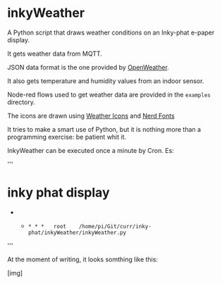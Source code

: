 # inkyWeather

A Python script that draws weather conditions on an Inky-phat e-paper display.   

It gets weather data from MQTT. 

JSON data format is the one provided by [OpenWeather](https://openweathermap.org/).    

It also gets temperature and humidity values from an indoor sensor.

Node-red flows used to get weather data are provided in the `examples` directory.    

The icons are drawn using [Weather Icons](https://erikflowers.github.io/weather-icons/) and [Nerd Fonts](https://www.nerdfonts.com/)   

It tries to make a smart use of Python, but it is nothing more than a programming exercise: be patient whit it.

InkyWeather can be executed once a minute by Cron. Es:

'''
# inky phat display
* *     * * *   root    /home/pi/Git/curr/inky-phat/inkyWeather/inkyWeather.py

'''

At the moment of writing, it looks somthing like this:

[img]
